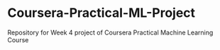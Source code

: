 # Coursera-Practical-ML-Project
Repository for Week 4 project of Coursera Practical Machine Learning Course
